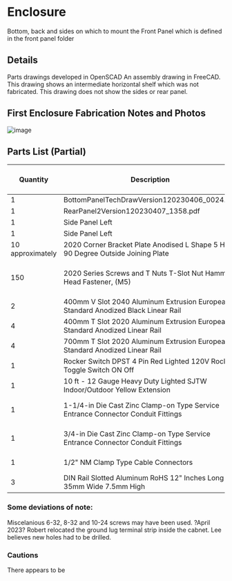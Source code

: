 # Enclosure
Bottom, back and sides on which to mount the Front Panel which is defined in the front panel folder

## Details
Parts drawings developed in OpenSCAD
An assembly drawing in FreeCAD. This drawing shows an intermediate horizontal shelf which was not fabricated. This drawing does not show the sides or rear panel.  

## First Enclosure Fabrication Notes and Photos

![image](???.png)

## Parts List (Partial)
| Quantity         	| Description                                                                       	| Manufacturer    	| Man Part Number 	| Distributor 	| Distributor Part Number                                                                                                                  	| Drawing                                                                                                   	| Cost Each 	|
|------------------	|-----------------------------------------------------------------------------------	|-----------------	|-----------------	|-------------	|------------------------------------------------------------------------------------------------------------------------------------------	|-----------------------------------------------------------------------------------------------------------	|-----------	|
| 1                	| BottomPanelTechDrawVersion120230406_0024.pdf                                      	| PublicInvention 	| TBD             	| NA          	| NA                                                                                                                                       	| [BottomPanelTechDrawVersion120230406_0024.pdf](../frontpanelBottomPanelTechDrawVersion120230406_0024.pdf) 	|           	|
| 1                	| RearPanel2Version120230407_1358.pdf                                               	| PublicInvention 	| TBD             	|             	|                                                                                                                                          	| [RearPanel2Version120230407_1358.pdf](RearPanel2Version120230407_1358.pdf)                                	|           	|
| 1                	| Side Panel Left                                                                   	| PublicInvention 	| TBD             	|             	|                                                                                                                                          	| None, Freehanded.                                                                                         	|           	|
| 1                	| Side Panel Left                                                                   	| PublicInvention 	| TBD             	|             	|                                                                                                                                          	| None, Freehanded.                                                                                         	|           	|
| 10 approximately 	| 2020 Corner Bracket Plate Anodised L Shape 5 Hole 90 Degree Outside Joining Plate 	|                 	|                 	| Amazon      	| 10 approximately                                                                                                                         	|                                                                                                           	| 1.50      	|
| 150              	| 2020 Series Screws and T Nuts T-Slot Nut Hammer Head Fastener, (M5)               	|                 	|                 	| Amazon      	| https://www.amazon.com/Fastener-Nickel-Plated-Sliding-Aluminum-Profile/dp/B086MKNYDS/ref=pd_bxgy_vft_none_img_sccl_2/135-2622305-4888003 	|                                                                                                           	| 0.06      	|
| 2                	| 400mm V Slot 2040 Aluminum Extrusion European Standard Anodized Black Linear Rail 	|                 	|                 	| Amazon      	| https://www.amazon.com/Aluminum-Extrusion-European-Standard-Anodized/dp/B0BZ57L6CB/ref=sr_1_1_sspa                                       	|                                                                                                           	| 9.50      	|
| 4                	| 400mm T Slot 2020 Aluminum Extrusion European Standard Anodized Linear Rail       	|                 	|                 	| Amazon      	| https://www.amazon.com/European-Standard-Anodized-Aluminum-Extrusion/dp/B099MRRKJ2/ref=sr_1_2_sspa                                       	|                                                                                                           	| 4.75      	|
| 4                	| 700mm T Slot 2020 Aluminum Extrusion European Standard Anodized Linear Rail       	|                 	|                 	| Amazon      	| https://www.amazon.com/Aluminum-Extrusion-European-Standard-27-56inch/dp/B09SF2TX3G/ref=sr_1_1                                           	| Cut down for cabnet length.                                                                               	| 10.00     	|
| 1                	| Rocker Switch DPST 4 Pin Red Lighted 120V Rocker Toggle Switch ON Off             	|                 	|                 	| Amazon      	| https://www.amazon.com/Yoiilnz-250VAC-125VAC-Rocker-Lighted/dp/B0BB9KJDCN/ref=sr_1_1                                                     	|                                                                                                           	| 2.73      	|
| 1                	| 10 ft - 12 Gauge Heavy Duty Lighted SJTW Indoor/Outdoor Yellow Extension          	|                 	|                 	| Amazon      	| https://www.amazon.com/10-Extension-12-Gauge-Grounded-Power-Cord/dp/B0835TCLF5/ref=sr_1_2                                                	|                                                                                                           	|           	|
| 1                	| 1-1/4-in Die Cast Zinc Clamp-on Type Service Entrance Connector Conduit Fittings  	|                 	|                 	| Lowes       	| https://www.lowes.com/pd/Sigma-Electric-ProConnex-1-1-4-in-Clamp-on-Type-Service-Entrance-Connector-Conduit-Fitting/1087431              	|                                                                                                           	| 2.65      	|
| 1                	| 3/4-in Die Cast Zinc Clamp-on Type Service Entrance Connector Conduit Fittings    	|                 	|                 	| Lowes       	| https://www.lowes.com/pd/Sigma-Electric-ProConnex-3-4-in-Clamp-on-Type-Service-Entrance-Connector-Conduit-Fitting/1087283                	|                                                                                                           	| 1.50      	|
| 1                	| 1/2" NM Clamp Type Cable Connectors                                               	|                 	|                 	| Amazon      	| https://www.amazon.com/Connectors-Metallic-Conduit-Protect-Silver-Zinc/dp/B09M3MKL74/ref=sr_1_1_sspa                                     	|                                                                                                           	| 0.91      	|
| 3                	| DIN Rail Slotted Aluminum RoHS 12" Inches Long 35mm Wide 7.5mm High               	|                 	|                 	| Amazon      	| https://www.amazon.com/Pieces-Slotted-Aluminum-Inches-7-5mm/dp/B079TX7WDQ/ref=sr_1_1_sspa                                                	| Cut to fit.                                                                                               	| 5.00      	|

### Some deviations of note:
Miscelanious 6-32, 8-32 and 10-24 screws may have been used.
?April 2023? Robert relocated the ground lug terminal strip inside the cabnet. Lee believes new holes had to be drilled.


### Cautions
There appears to be 


